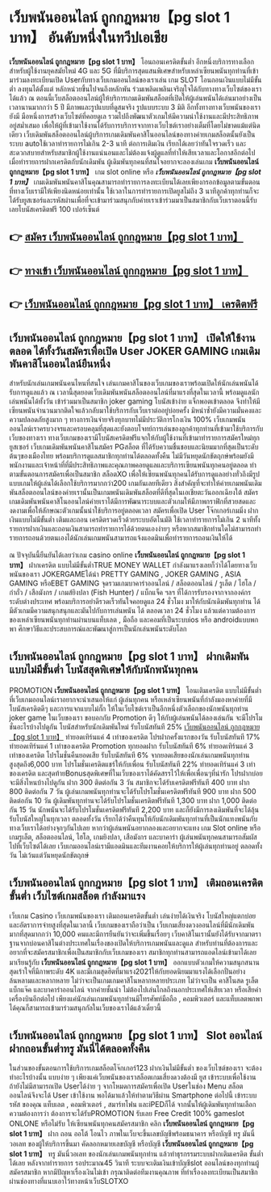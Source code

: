 # เว็บพนันออนไลน์ ถูกกฎหมาย【pg slot 1 บาท】  อันดับหนึ่งในทวีปเอเชีย

**เว็บพนันออนไลน์ ถูกกฎหมาย【pg slot 1 บาท】** โอนถอนเครดิตขั้นต่ำ  อีกหนึ่งบริการทางเลือกสำหรับผู้ใช้งานยุคสมัยใหม่ 4G และ 5G ที่มีบริการสุดแสนพิเศษสำหรับเหล่าเซียนพนันทุกท่านที่เข้ามาร่วมลงทะเบียนเปิด Userกับทางเว็บเกมออนไลน์ของเราเล่น เกม SLOT  โอนถอนเงินแบบไม่มีขั้นต่ำ ลงทุนได้ตั้งแต่ หลักหน่วยขึ้นไปจนถึงหลักพัน ร่วมเพลิดเพลินเจริญใจได้กับทางทางเว็บไซต์ของเราได้แล้ว ณ ตอนนี้เว็บสล็อตออนไลน์ผู้ให้บริการเกมเดิมพันสล็อตที่เปิดให้ผู้เล่นพนันได้เล่นมาอย่างเป็นเวลานานมากกว่า 5 ปี มีภาพและรูปแบบที่ดูสมจริง รูปแบบระบบ 3 มิติ
อีกทั้งทางทางเว็บพนันของเรายังมี มือหนึ่งการสร้างเว็บไซต์ที่คอยดูเล  รวมไปถึงพัฒนาตัวเกมให้มีความน่าใช้งานและมีประสิทธิภาพอยู่สม่ำเสมอ เพื่อให้ผู้ที่เข้ามาใช้งานได้รับการบริการจากทางเว็บไซต์เราอย่างเต็มที่โดยไม่ขาดแม้แต่นิดเดียว เว็บเดิมพันสล็อตออนไลน์ผู้บริการเกมเดิมพันคาสิโนออนไลน์ของทางค่ายเกมสล็อตนั้นยังเป็นระบบ autoใช้เวลาทำรายการไม่เกิน 2-3 นาที ต่อการเติมเงิน เรียกได้เลยว่าทันใจรวดเร็ว และสะดวกสบายสำหรับสมาชิกผู้ใช้งานแน่นอนและไม่ต้องแจ้งผู้ดูแลที่ทำให้เสียเวลาและโอกาสอีกต่อไปเมื่อทำรายการฝากเครดิตกับนักเดิมพัน
ผู้เดิมพันทุกคนที่สนใจอยากจะลองเล่นเกม **เว็บพนันออนไลน์ ถูกกฎหมาย【pg slot 1 บาท】** เกม slot online หรือ ***เว็บพนันออนไลน์ ถูกกฎหมาย【pg slot 1 บาท】*** เกมเดิมพันพนันคาสิโนคุณสามารถทำรายการลงทะเบียนได้เลยเพียงกรอกข้อมูลตามขั้นตอนที่ทางเว็บเรามีให้เพียงนิดหน่อยเท่านั้น ใช้เวลาในการทำรายการเปิดยูสไม่ถึง 3 นาทีลูกค้าทุกท่านก็จะได้รับยูสเซอร์และรหัสผ่านเพื่อที่จะเข้ามาร่วมสนุกกับค่ายเราเข้าร่วมมาเป็นสมาชิกกับเว็บเราตอนนี้รับเลยโบนัสเครดิตฟรี 100 เปอร์เซ็นต์

## 👉 [สมัคร เว็บพนันออนไลน์ ถูกกฎหมาย【pg slot 1 บาท】](https://archa888.com/)
## 👉 [ทางเข้า เว็บพนันออนไลน์ ถูกกฎหมาย【pg slot 1 บาท】](https://archa888.com/)
## 👉 [เว็บพนันออนไลน์ ถูกกฎหมาย【pg slot 1 บาท】 เครดิตฟรี](https://archa888.com/)

## เว็บพนันออนไลน์ ถูกกฎหมาย【pg slot 1 บาท】 เปิดให้ใช้งานตลอด ได้ทั้งวันสมัครเพื่อเปิด User JOKER GAMING เกมเดิมพันคาสิโนออนไลน์ยืนหนึ่ง

สำหรับนักเล่นเกมพนันคนไหนที่สนใจ เล่นเกมคาสิโนของเว็บเกมของเราพร้อมเปิดให้นักเล่นพนันได้รับการดูแลแล้ว ณ เวลานี้สุดยอดเว็บเดิมพันพนันสล็อตออนไลน์ที่มาแรงที่สุดในเวลานี้ พร้อมดูแลนักเล่นพนันได้ทั้งวัน เข้าร่วมมาเป็นสมาชิก joker gaming โบนัสเข้าง่าย แจ็กพอตเข้าตลอด จึงทำให้มีเซียนพนันจำนวนมากติดใจแล้วกลับมาใช้บริการกับเว็บเราต่ออยู่บ่อยครั้ง มิหนำซ้ำยังมีความมั่นคงและความปลอดภัยสูงมาก ๆ ทางการเงินจ่ายจริงทุกบาทไม่มีประวัติการโกงเงิน 100% เว็บเกมพนันออนไลน์เราครบวงจรและครอบคลุมที่สุดและยังตอบโจทย์การเล่นของลูกค้าทุกท่านที่เข้ามาใช้บริการกับเว็บของทางเรา
ทางเว็บเกมของเรามีโบนัสเครดิตฟรีแจกให้กับผู้ใช้งานที่เข้ามาทำรายการสมัครใหม่ทุกยูสเซอร์ เว็บเกมเดิมพันพนันคาสิโนสมัคร PGสล็อต ที่ได้รับความชื่นชอบและนิยมมากที่สุดเป็นระดับต้นๆของเมืองไทย พร้อมบริการดูแลสมาชิกทุกท่านได้ตลอดทั้งคืน ไม่มีวันหยุดนักขัตฤกษ์พร้อมยังมีพนักงานและเจ้าหน้าที่ที่มีประสิทธิภาพและคุณภาพคอยดูแลและบริการเซียนพนันทุกคนอยู่ตลอด ทำตามขั้นตอนการสมัครเพื่อเป็นสมาชิก สล็อตXO เพื่อให้เซียนพนันทุกคนได้รับการดูแลอย่างทั่วถึงมีรูปแบบเกมให้ผู้เล่นได้เลือกใช้บริการมากกว่า200 เกมกันเลยทีเดียว
สิ่งสำคัญที่จะทำให้ค่ายเกมพนันเดิมพันสล็อตออนไลน์ของค่ายเรานั้นเป็นเกมพนันเดิมพันสล็อตที่ดีที่สุดในเอเชียตะวันออกเฉียงใต้ สมัคร  เกมเดิมพันพนันคาสิโนออนไลน์ค่ายเราได้มีการพัฒนาระบบและตัวเกมให้มีภาพกราฟิกที่สวยสดและงดงามเพื่อให้ลักษณะตัวเกมนั้นน่าใช้บริการอยู่ตลอดเวลา สมัครเพื่อเปิด User โจ๊กเกอร์เกมมิ่ง ฝากเงินแบบไม่มีขั้นต่ำ เติมและถอน เครดิตรวดเร็วด้วยระบบอัตโนมัติ ใช้เวลาทำรายการไม่เกิน 2 นาทีทั้งรายการฝากเงินและถอนเงินสามารถทำรายการได้ด้วยตนเองง่ายๆ หรือหากสมาชิกท่านใดไม่สามารถทำรายการถอนด้วยตนเองได้นักเล่นเกมพนันสามารถแจ้งแอดมินเพื่อทำรายการถอนเงินให้ได้

ณ ปัจจุบันนี้ยืนยันได้เลยว่าเกม casino online **เว็บพนันออนไลน์ ถูกกฎหมาย【pg slot 1 บาท】** ฝากเครดิต แบบไม่มีขั้นต่ำTRUE MONEY WALLET กำลังมาแรงเลยก็ว่าได้โดยทางเว็บพนันของเรา JOKERGAMEได้นำ PRETTY GAMING , JOKER GAMING , ASIA GAMING หรือEBET GAMING จุดรวมเกมบาคาร่าออนไลน์ / สล็อตออนไลน์ / รูเล็ต / ไฮโล / กำถั่ว / เสือมังกร / เกมส์ยิงปลา (Fish Hunter) / แบ็กแจ็ค ฯลฯ ที่ได้การรับรองจากจากองค์กรระดับต่างประเทศ พร้อมบริการอย่าดีรวดเร็วทันใจคอยดูแล 24 ชั่วโมง มาให้กับนักเดิมพันทุกท่าน ได้มีตัวเกมมีความสนุกสนุกและมันไปกับการเล่นพนัน ได้ ตลอดเวลา 24 ชั่วโมง แล้วแต่ความต้องการของเหล่าเซียนพนันทุกท่านผ่านบนแท็บเลต , มือถือ และคอมที่เป็นระบบios หรือ androidแบบพกพา ศึกษาวิธีและประสบการณ์และพัฒนาสู่การเป็นนักเล่นพนันระดับโลก

## เว็บพนันออนไลน์ ถูกกฎหมาย【pg slot 1 บาท】 ฝากเดิมพันแบบไม่มีขั้นต่ำ โบนัสสุดพิเศษให้กับนักพนันทุกคน

 PROMOTION  **เว็บพนันออนไลน์ ถูกกฎหมาย【pg slot 1 บาท】** โอนเติมเครดิต แบบไม่มีขั้นต่ำ ที่เว็บเกมออนไลน์เราอยากจะนำเสนอให้แก่  ผู้เล่นทุกคน หรือเหล่าเซียนพนันที่กำลังมองหาค่ายที่มี โบนัสเครดิตดีๆ และการแจกแบบไม่กั๊ก ให้ในเว็บไซต์เราเป็นอีกหนึ่งตัวเลือกของนักพนันทุกท่าน joker game ในเว็บของเรา ขอบอกกับ Promotion ดีๆ ให้กับผู้เล่นพนันได้ลองเล่นกัน จะมีโปรโมชั่นอะไรบ้างไปดูกัน
โบนัสสำหรับนักเดิมพันใหม่ รับโบนัสทันที 25% [เว็บพนันออนไลน์ ถูกกฎหมาย【pg slot 1 บาท】](https://archa888.com/) ทำยอดเทิร์นแค่ 4 เท่าของเครดิต
โปรฝากครั้งแรกของวัน รับโบนัสทันที 17% ทำยอดเทิร์นแค่ 1 เท่าของเครดิต
 Promotion ทุกยอดฝาก รับโบนัสทันที 6% ทำยอดเทิร์นแค่ 3 เท่าของเครดิต
โปรโมชั่นคืนยอดเสีย รับโบนัสทันที 6% จากยอดเสียของนักเล่นเกมพนันทุกท่าน สูงสุดถึง6,000 บาท
โปรโมชั่นเครดิตแชร์ให้กับเพื่อน รับโบนัสทันที 22% ทำยอดเทิร์นแค่ 3 เท่าของเครดิต
และสุดท้ายBonusสุดพิเศษที่ในเว็บของเราได้คัดสรรไว้ให้เพื่อเพื่อนๆที่น่ารัก โปรฝากบ่อย จะมีสิ่งไหนบ้างไปดูกัน
ฝาก 300 ติดต่อกัน 3 วัน สมาชิกจะได้รับเครดิตฟรีทันที 400 บาท
ฝาก 800 ติดต่อกัน 7 วัน ผู้เล่นเกมพนันทุกท่านจะได้รับโปรโมชั่นเครดิตฟรีทันที 900 บาท
ฝาก 500 ติดต่อกัน 10 วัน ผู้เดิมพันทุกท่านจะได้รับโปรโมชั่นเครดิตฟรีทันที 1,300 บาท
ฝาก 1,000 ติดต่อกัน 15 วัน นักพนันจะได้รับโปรโมชั่นเครดิตฟรีทันที 2,200 บาท
และก็ยังมีการลงเดิมพันที่จะได้ลุ้นรับโบนัสใหญ่ในทุกเวลา ตลอดทั้งวัน เรียกได้ว่าคืนทุนให้กับนักเดิมพันทุกท่านที่เป็นนักแทงพนันกับทางเว็บเราได้อย่างจุกๆกันไปเลย หากว่าผู้เล่นพนันอยากลองและอยากจะแทง เกม Slot online หรือเกมรูเล็ต, สล็อตออนไลน์, ไฮโล, เกมยิงปลา, เสือมังกร และบาคาร่า ผู้เล่นพนันทุกคนสามารถสัมผัสไปที่เว็บไซต์ได้เลย เว็บเกมออนไลน์เรามีแอดมินและทีมงานคอยให้บริการให้ผู้เล่นทุกท่านอยู่ ตลอดทั้งวัน ไม่เว้นแต่วันหยุดนักขัตฤกษ์

## เว็บพนันออนไลน์ ถูกกฎหมาย【pg slot 1 บาท】 เติมถอนเครดิตขั้นต่ำ  เว็บไซต์เกมสล็อต กำลังมาแรง

เว็บเกม Casino เว็บเกมพนันของเรา เติมถอนเครดิตขั้นต่ำ เล่นง่ายได้เงินจริง โบนัสใหญ่แตกบ่อยและอัตราการจ่ายสูงที่สุดในเวลานี้ เว็บเกมของเราถือว่าเป็น เว็บเกมเสี่ยงดวงออนไลน์ที่มีนักเดิมพันมากที่สุดมากกว่า 10,000 คนและมีการยืนยันว่าจะเพิ่มขึ้นเรื่อยๆ เว็บคาสิโนเรานั้นยังได้รับจากมาตราฐานจากบ่อนคาสิโนต่างประเทศในเรื่องของเปิดให้บริการเกมพนันและดูแล สำหรับท่านที่ต้องการและอยากที่จะสมัครสมาชิกเพื่อเป็นสมาชิกกับเว็บเกมของเรา สมาชิกทุกท่านสามารถแอดไลน์เข้ามาได้เลย
	มาเรียนรู้กับ **เว็บพนันออนไลน์ ถูกกฎหมาย【pg slot 1 บาท】** ออกแบบตัวเกมให้ความสนุกสนานสุดเร้าใจที่มีภาพระดับ 4K และมีเกมสุดฮิตที่มาแรง2021ให้กับยอดนิยมมาแรงได้เลือกปั่นอย่างล้นหลามและหลากหลาย  ไม่ว่าจะเป็นเกมเกมคาสิโนหลากหลายประเภท ไม่ว่าจะเป็น คาสิโนสด รูเล็ต แบ็กแจ๊ค และบาคาร่าออนไลน์ จากค่ายชั้นนำ ไม่ต้องไปเล่นไกลถึงนอกประเทศให้เสียเวลา หรือเสียค่าเครื่องบินอีกต่อไป เพียงแค่นักเล่นเกมพนันทุกท่านมีโทรศัพท์มือถือ , คอมพิวเตอร์ และแท็บเลตพกพาได้คุณก็สามารถเข้ามาร่วมสนุกกัลในเว็บของเราได้แล้วเดี๋ยวนี้

## เว็บพนันออนไลน์ ถูกกฎหมาย【pg slot 1 บาท】 Slot ออนไลน์ฝากถอนขั้นต่ำทรู มันนี่ได้ตลอดทั้งคืน

ในส่วนของขั้นตอนการใช้บริการเกมสล็อตโจ๊กเกอร์123 ฝากเงินไม่มีขั้นต่ำ ของเว็บไซต์ของเรา จะต้องทำอะไรบ้างนั้น แบบง่าย ๆ เพียงแค่เว็บพนันของเราสล็อตเกมเสี่ยงดวงต้องมี ยูส เข้าระบบเพื่อใช้งาน ถ้ายังไม่มีสามารถเปิด Userได้ง่าย ๆ จากโหมดการสมัครเพื่อเปิด Userในช่อง Menu สล็อตออนไลน์จึงจะได้ User เข้าใช้งาน พอได้มาแล้วให้ทำตามวิธีผ่าน Smartphone ต่อไปนี้
เข้าระบบ รหัส  ของคุณ แท็บเลต , คอมพิวเตอร์ , สมาร์ทโฟน และiPEDก็ได้
จากนั้นให้ผู้เดิมพันทุกท่านเลือกความต้องการว่า ต้องการจะได้รับPROMOTION รับเลย Free Credit 100% gameslot ONLONE หรือไม่รับ
ให้เซียนพนันทุกคนสมัครสมาชิก คลิก **เว็บพนันออนไลน์ ถูกกฎหมาย【pg slot 1 บาท】** ฝาก ถอน ออโต้ โอนไว ภาพในเว็บจะขึ้นเลขบัญชีพร้อมธนาคาร หรือบัญชี ทรู มันนี่ วอเลท ของผู้ให้บริการขึ้นมา
คัดลอกหมายเลขบัญชี หรือบัญชี **เว็บพนันออนไลน์ ถูกกฎหมาย【pg slot 1 บาท】** ทรู มันนี่วอเลท ของนักเล่นเกมพนันทุกท่าน แล้วทำธุรกรรมระบบฝากเติมเครดิต ขั้นต่ำได้เลย
หลังจากทำรายการ รอประมาณ45 วินาที ระบบจะเติมเงินเข้าบัญชีslot ออนไลน์ของทุกท่านผู้สมัครสมาชิก
หากมีปัญหาเรื่องเงินไม่เข้า กรุณาติดต่อทีมงานคุณภาพ ที่ทำเรื่องลงทะเบียนเป็นสมาชิกผ่านช่องทางที่แนบเอาไว้ทางหน้าเว็บSLOTXO


